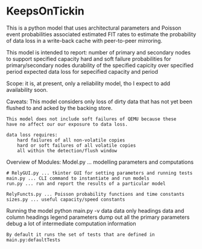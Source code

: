 # KeepsOnTickin

This is a python model that uses architectural parameters and Poisson
event probabilities associated estimated FIT rates to estimate the 
probability of data loss in a write-back cache with peer-to-peer mirroring.

This model is intended to report:
	number of primary and secondary nodes to support specified capacity
	hard and soft failure probabilities for primary/secondary nodes
	durability of the specified capicity over specified period
	expected data loss for sepecified capacity and period

Scope:
	it is, at present, only a reliability model, tho I expect to
	add availability soon.

Caveats:
	This model considers only loss of dirty data that has not yet been 
	flushed to and acked by the backing store.

	This model does not include soft failures of QEMU because these
	have no affect our our exposure to data loss.

	data loss requires:
		hard failures of all non-volatile copies
		hard or soft failures of all volatile copies
		all within the detection/flush window

Overview of Modules:
	Model.py ... modelling parameters and computations

	# RelyGUI.py ... tkinter GUI for setting parameters and running tests
	main.py ... CLI command to instantiate and run models
	run.py ... run and report the results of a particular model
	
	RelyFuncts.py ... Poisson probability functions and time constants
	sizes.py ... useful capacity/speed constants

Running the model
	python main.py -v <verbosity>
		data		data only
		headings	data and column headings legend
		parameters	dump out all the primary parameters
		debug		a lot of intermediate computation information

	By default it runs the set of tests that are defined in main.py:defaultTests
